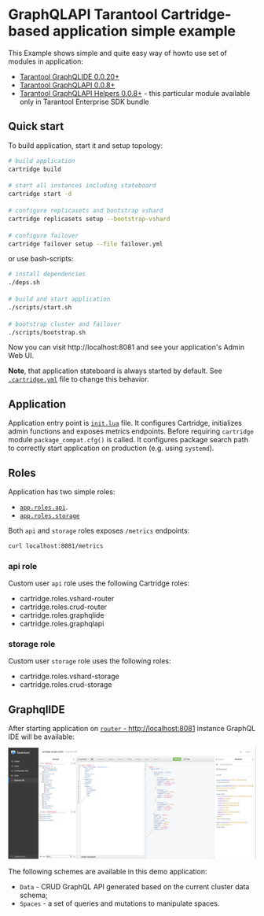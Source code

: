 # GraphQLAPI Tarantool Cartridge-based application simple example

This Example shows simple and quite easy way of howto use set of modules in application:

- [Tarantool GraphQLIDE 0.0.20+](https://github.com/tarantool/graphqlide)
- [Tarantool GraphQLAPI 0.0.8+](https://github.com/tarantool/graphqlapi)
- [Tarantool GraphQLAPI Helpers 0.0.8+](https://github.com/tarantool/graphqlapi-helpers) - this particular module available only in Tarantool Enterprise SDK bundle

## Quick start

To build application, start it and setup topology:

```bash
# build application
cartridge build

# start all instances including stateboard
cartridge start -d

# configure replicasets and bootstrap vshard
cartridge replicasets setup --bootstrap-vshard

# configure failover
cartridge failover setup --file failover.yml
```

or use bash-scripts:

```bash
# install dependencies
./deps.sh

# build and start application
./scripts/start.sh

# bootstrap cluster and failover
./scripts/bootstrap.sh
```

Now you can visit http://localhost:8081 and see your application's Admin Web UI.

**Note**, that application stateboard is always started by default.
See [`.cartridge.yml`](./.cartridge.yml) file to change this behavior.

## Application

Application entry point is [`init.lua`](./init.lua) file.
It configures Cartridge, initializes admin functions and exposes metrics endpoints.
Before requiring `cartridge` module `package_compat.cfg()` is called.
It configures package search path to correctly start application on production
(e.g. using `systemd`).

## Roles

Application has two simple roles:

- [`app.roles.api`](./app/roles/api.lua).
- [`app.roles.storage`](./app/roles/storage.lua)

Both `api` and `storage` roles exposes `/metrics` endpoints:

```bash
curl localhost:8081/metrics
```

### api role

Custom user `api` role uses the following Cartridge roles:

- cartridge.roles.vshard-router
- cartridge.roles.crud-router
- cartridge.roles.graphqlide
- cartridge.roles.graphqlapi

### storage role

Custom user `storage` role uses the following roles:

- cartridge.roles.vshard-storage
- cartridge.roles.crud-storage

## GraphqlIDE

After starting application on [`router` - http://localhost:8081](http://localhost:8081) instance GraphQL IDE will be available:

![GraphQL IDE](./resources/GraphQLIDEs.png "GraphQL IDE")

The following schemes are available in this demo application:

- `Data` - CRUD GraphQL API generated based on the current cluster data schema;
- `Spaces` - a set of queries and mutations to manipulate spaces.
